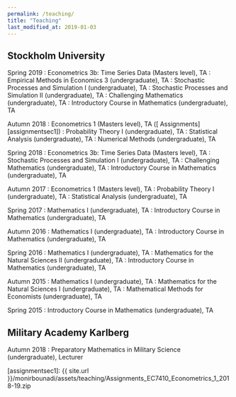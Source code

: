 ```yaml
---
permalink: /teaching/
title: "Teaching"
last_modified_at: 2019-01-03
---
```


## Stockholm University

Spring 2019
:	Econometrics 3b: Time Series Data (Masters level), TA
:	Empirical Methods in Economics 3 (undergraduate), TA
:	Stochastic Processes and Simulation I (undergraduate), TA
:	Stochastic Processes and Simulation II (undergraduate), TA
:	Challenging Mathematics (undergraduate), TA
:	Introductory Course in Mathematics (undergraduate), TA 

Autumn 2018
:	Econometrics 1 (Masters level), TA ([<i class="fas fa-file-archive"></i> Assignments][assignmentsec1])
:	Probability Theory I (undergraduate), TA
:	Statistical Analysis (undergraduate), TA
:	Numerical Methods (undergraduate), TA

Spring 2018
:	Econometrics 3b: Time Series Data (Masters level), TA
:	Stochastic Processes and Simulation I (undergraduate), TA
:	Challenging Mathematics (undergraduate), TA
:	Introductory Course in Mathematics (undergraduate), TA
 
Autumn 2017
:	Econometrics 1 (Masters level), TA
:	Probability Theory I (undergraduate), TA
:	Statistical Analysis (undergraduate), TA

Spring 2017
:	Mathematics I (undergraduate), TA
:	Introductory Course in Mathematics (undergraduate), TA

Autumn 2016
:	Mathematics I (undergraduate), TA
:	Introductory Course in Mathematics (undergraduate), TA

Spring 2016
:	Mathematics I (undergraduate), TA
:	Mathematics for the Natural Sciences II (undergraduate), TA
:	Introductory Course in Mathematics (undergraduate), TA

Autumn 2015
:	Mathematics I (undergraduate), TA
:	Mathematics for the Natural Sciences I (undergraduate), TA
:	Mathematical Methods for Economists (undergraduate), TA

Spring 2015
:	Introductory Course in Mathematics (undergraduate), TA

## Military Academy Karlberg

Autumn 2018
:	Preparatory Mathematics in Military Science (undergraduate), Lecturer

[assignmentsec1]: {{ site.url }}/monirbounadi/assets/teaching/Assignments_EC7410_Econometrics_1_2018-19.zip
